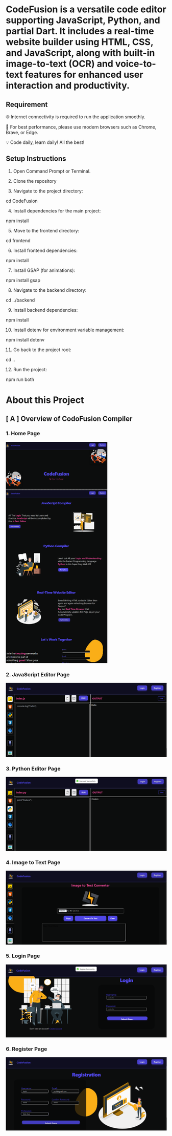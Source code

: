 # CodeFusion is a versatile code editor supporting JavaScript, Python, and partial Dart. It includes a real-time website builder using HTML, CSS, and JavaScript, along with built-in image-to-text (OCR) and voice-to-text features for enhanced user interaction and productivity.
  
## Requirement

🌐 Internet connectivity is required to run the application smoothly.

🧭 For best performance, please use modern browsers such as Chrome, Brave, or Edge.

💡 Code daily, learn daily! All the best!

## Setup Instructions 
1. Open Command Prompt or Terminal.

2. Clone the repository

3. Navigate to the project directory:

cd CodeFusion
 
4. Install dependencies for the main project:

npm install

5. Move to the frontend directory:

cd frontend

6. Install frontend dependencies:

npm install

7. Install GSAP (for animations):

npm install gsap

8. Navigate to the backend directory:

cd ../backend

9. Install backend dependencies:

npm install

10. Install dotenv for environment variable management:

npm install dotenv

11. Go back to the project root:

cd ..

12. Run the project:

npm run both

# About this Project

## [ A ] Overview of CodoFusion Compiler 
  ### 1. Home Page
  ![HomePage](./documentation/Project%20Assets/HomePage.PNG)

  ### 2. JavaScript Editor Page
  ![JavaScriptEditorPage](./documentation/Project%20Assets/JavascriptEditorPage.PNG)

  ### 3. Python Editor Page
  ![PythonEditorpage](./documentation/Project%20Assets/PythonEditorPage.PNG)

  ### 4. Image to Text Page
  ![ImageToTextPage](./documentation/Project%20Assets/Image2TextPage.PNG)

  ### 5. Login Page
  ![LoginPage](./documentation/Project%20Assets/LoginPage.PNG)

  ### 6. Register Page
  ![RegisterPage](./documentation/Project%20Assets/RegisterPage.PNG)



